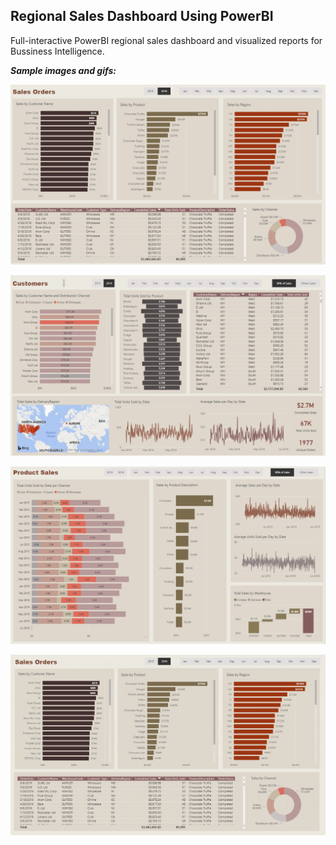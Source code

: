 ## Regional Sales Dashboard Using PowerBI

Full-interactive PowerBI regional sales dashboard and visualized reports for Bussiness Intelligence.

***Sample images and gifs:***

![](./img/sales_1.png)

![](./img/sales_2.png)

![](./img/sales_3.png)

![](./img/Animation-min.gif)
